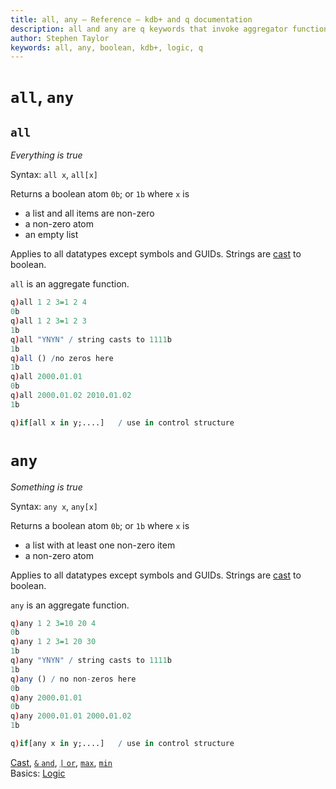 ```yaml
---
title: all, any – Reference – kdb+ and q documentation
description: all and any are q keywords that invoke aggregator functions for vectors of flags
author: Stephen Taylor
keywords: all, any, boolean, kdb+, logic, q
---
```

# `all`, `any`




## `all`

_Everything is true_

Syntax: `all x`, `all[x]`

Returns a boolean atom `0b`; or `1b` where `x` is 

-   a list and all items are non-zero
-   a non-zero atom
-   an empty list

Applies to all datatypes except symbols and GUIDs. 
Strings are [cast](cast.md) to boolean. 

`all` is an aggregate function.

```q
q)all 1 2 3=1 2 4
0b
q)all 1 2 3=1 2 3
1b
q)all "YNYN" / string casts to 1111b
1b
q)all () /no zeros here
1b
q)all 2000.01.01
0b
q)all 2000.01.02 2010.01.02
1b

q)if[all x in y;....]   / use in control structure
```



# `any`

_Something is true_

Syntax: `any x`, `any[x]`

Returns a boolean atom `0b`; or `1b` where `x` is 

-   a list with at least one non-zero item
-   a non-zero atom

Applies to all datatypes except symbols and GUIDs. 
Strings are [cast](cast.md) to boolean. 

`any` is an aggregate function.

```q
q)any 1 2 3=10 20 4
0b
q)any 1 2 3=1 20 30
1b
q)any "YNYN" / string casts to 1111b
1b
q)any () / no non-zeros here
0b
q)any 2000.01.01
0b
q)any 2000.01.01 2000.01.02
1b

q)if[any x in y;....]   / use in control structure
```


<i class="far fa-hand-point-right"></i>
[Cast](cast.md),
[`&` `and`](lesser.md), 
[`|` `or`](greater.md), 
[`max`](max.md), 
[`min`](min.md)  
Basics: [Logic](../basics/logic.md)